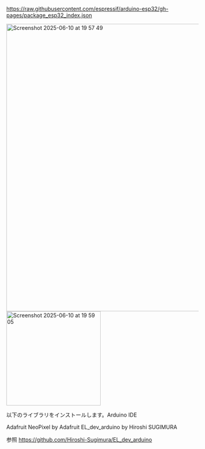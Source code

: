 https://raw.githubusercontent.com/espressif/arduino-esp32/gh-pages/package_esp32_index.json

<img width="754" alt="Screenshot 2025-06-10 at 19 57 49" src="https://github.com/user-attachments/assets/ab5fed0f-c570-4c52-ade6-dd8a2395de74" />


<img width="247" alt="Screenshot 2025-06-10 at 19 59 05" src="https://github.com/user-attachments/assets/15cddfb6-bdf6-42f6-b281-35817b7421df" />


以下のライブラリをインストールします。Arduino IDE

Adafruit NeoPixel by Adafruit
EL_dev_arduino by Hiroshi SUGIMURA


参照
https://github.com/Hiroshi-Sugimura/EL_dev_arduino
